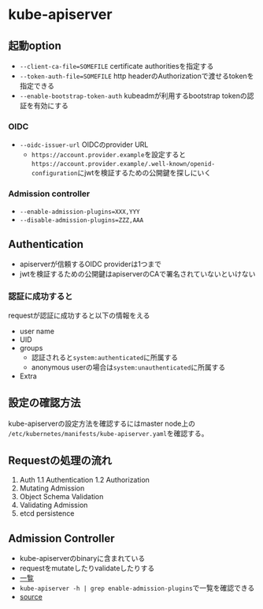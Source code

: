# kube-apiserver

## 起動option

* `--client-ca-file=SOMEFILE` certificate authoritiesを指定する
* `--token-auth-file=SOMEFILE` http headerのAuthorizationで渡せるtokenを指定できる
* `--enable-bootstrap-token-auth` kubeadmが利用するbootstrap tokenの認証を有効にする

### OIDC

* `--oidc-issuer-url` OIDCのprovider URL
  * `https://account.provider.example`を設定すると`https://account.provider.example/.well-known/openid-configuration`にjwtを検証するための公開鍵を探しにいく

### Admission controller

* `--enable-admission-plugins=XXX,YYY`
* `--disable-admission-plugins=ZZZ,AAA`

## Authentication

* apiserverが信頼するOIDC providerは1つまで
* jwtを検証するための公開鍵はapiserverのCAで署名されていないといけない

### 認証に成功すると

requestが認証に成功すると以下の情報をえる

* user name
* UID
* groups
  * 認証されると`system:authenticated`に所属する
  * anonymous userの場合は`system:unauthenticated`に所属する
* Extra


## 設定の確認方法

kube-apiserverの設定方法を確認するにはmaster node上の  
`/etc/kubernetes/manifests/kube-apiserver.yaml`を確認する。

## Requestの処理の流れ

1. Auth
  1.1 Authentication
  1.2 Authorization
2. Mutating Admission
3. Object Schema Validation
4. Validating Admission
5. etcd persistence

## Admission Controller

* kube-apiserverのbinaryに含まれている
* requestをmutateしたりvalidateしたりする
* [一覧](https://kubernetes.io/docs/reference/access-authn-authz/admission-controllers/)
* `kube-apiserver -h | grep enable-admission-plugins`で一覧を確認できる
* [source](https://github.com/kubernetes/kubernetes/blob/master/plugin/pkg/admission/serviceaccount/admission.go)
